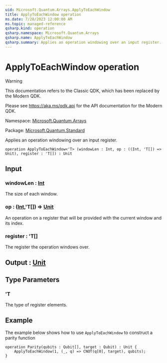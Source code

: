 ```yaml
---
uid: Microsoft.Quantum.Arrays.ApplyToEachWindow
title: ApplyToEachWindow operation
ms.date: 7/28/2023 12:00:00 AM
ms.topic: managed-reference
qsharp.kind: operation
qsharp.namespace: Microsoft.Quantum.Arrays
qsharp.name: ApplyToEachWindow
qsharp.summary: Applies an operation windowing over an input register.
---
```


# ApplyToEachWindow operation

> [!WARNING]
> This documentation refers to the Classic QDK, which has been replaced by the Modern QDK.
>
> Please see <https://aka.ms/qdk.api> for the API documentation for the Modern QDK.

Namespace: [Microsoft.Quantum.Arrays](xref:Microsoft.Quantum.Arrays)

Package: [Microsoft.Quantum.Standard](https://nuget.org/packages/Microsoft.Quantum.Standard)


Applies an operation windowing over an input register.

```qsharp
operation ApplyToEachWindow<'T> (windowLen : Int, op : ((Int, 'T[]) => Unit), register : 'T[]) : Unit
```


## Input

### windowLen : [Int](xref:microsoft.quantum.qsharp.valueliterals#int-literals)

The size of each window.


### op : ([Int](xref:microsoft.quantum.qsharp.valueliterals#int-literals),'T[]) => [Unit](xref:microsoft.quantum.qsharp.valueliterals#unit-literal) 

An operation on a register that will be provided with the current window and its index.


### register : 'T[]

The register the operation windows over.



## Output : [Unit](xref:microsoft.quantum.qsharp.valueliterals#unit-literal)



## Type Parameters

### 'T

The type of register elements.

## Example

The example below shows how to use `ApplyToEachWindow` to construct a parity function```qsharpoperation Parity(qubits : Qubit[], target : Qubit) : Unit {    ApplyToEachWindow(1, (_, q) => CNOT(q[0], target), qubits);}```